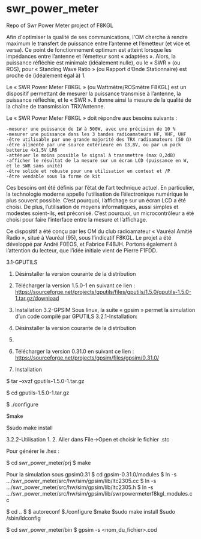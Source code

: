 # swr_power_meter
Repo of Swr Power Meter project of F8KGL

Afin d'optimiser la qualité de ses communications, l'OM cherche à rendre maximum le transfert de puissance entre l’antenne et l’émetteur (et vice et versa). Ce point de fonctionnement optimum est atteint lorsque les impédances entre l’antenne et l’émetteur sont « adaptées ». Alors, la puissance réfléchie est minimale (idéalement nulle), ou le « SWR » (ou ROS), pour « Standing Wave Ratio » (ou Rapport d’Onde Stationnaire) est proche de (idéalement égal à) 1.

Le « SWR Power Meter F8KGL » (ou Wattmètre/ROSmètre F8KGL) est un dispositif permettant de mesurer la puissance transmise à l’antenne, la puissance réfléchie, et le « SWR ». Il donne ainsi la mesure de la qualité de la chaîne de transmission TRX/Antenne.

Le « SWR Power Meter F8KGL » doit répondre aux besoins suivants : 

	-mesurer une puissance de 1W à 500W, avec une précision de 10 %
	-mesurer une puissance dans les 3 bandes radioamateurs HF, VHF, UHF
	-être utilisable par une grande majorité des TRX radioamateurs (50 Ω)
	-être alimenté par une source extérieure en 13,8V, ou par un pack batterie 4x1,5V LR6
	-atténuer le moins possible le signal à transmettre (max 0,2dB)
	-afficher le résultat de la mesure sur un écran LCD (puissance en W, et le SWR sans unité)
	-être solide et robuste pour une utilisation en contest et /P
	-être vendable sous la forme de kit

Ces besoins ont été définis par l’état de l’art technique actuel. En particulier, la technologie moderne appelle l’utilisation de l’électronique numérique le plus souvent possible. C’est pourquoi, l’affichage sur un écran LCD a été choisi. De plus, l’utilisation de moyens informatiques, aussi simples et modestes soient-ils, est préconisé. C’est pourquoi, un microcontrôleur a été choisi pour faire l’interface entre la mesure et l’affichage.

Ce dispositif a été conçu par les OM du club radioamateur « Vauréal Amitié Radio », situé à Vauréal (95), sous l’indicatif F8KGL.
Le projet a été développé par André F0EOS, et Fabrice F4BJH. Portons également à l’attention du lecteur, que l’idée initiale vient de Pierre F1FDD.


3.1-GPUTILS

1. Désinstaller la version courante de la distribution

2. Télécharger la version 1.5.0-1 en suivant ce lien :
https://sourceforge.net/projects/gputils/files/gputils/1.5.0/gputils-1.5.0-1.tar.gz/download
3. Installation
3.2-GPSIM
Sous linux, la suite « gpsim » permet la simulation d’un code compilé par GPUTILS
3.2.1-Installation:
1. Désinstaller la version courante de la distribution
2.
3. Télécharger la version 0.31.0 en suivant ce lien :
https://sourceforge.net/projects/gpsim/files/gpsim/0.31.0/
4. Installation

$ tar –xvzf gputils-1.5.0-1.tar.gz

$ cd gputils-1.5.0-1.tar.gz

$ ./configure

$make

$sudo make install




3.2.2-Utilisation
1.
2. Aller dans File->Open et choisir le fichier .stc







































Pour générer le .hex : 

$ cd swr_power_meter/prj
$ make


Pour la simulation sous gpsim0.31
$ cd gpsim-0.31.0/modules
$ ln -s .../swr_power_meter/src/hw/sim/gpsim/lib/ltc2305.cc
$ ln -s .../swr_power_meter/src/hw/sim/gpsim/lib/ltc2305.h
$ ln -s .../swr_power_meter/src/hw/sim/gpsim/lib/swrpowermeterf8kgl_modules.cc 

$ cd ..
$ $ autoreconf
$./configure
$make
$sudo make install
$sudo /sbin/ldconfig

$ cd swr_power_meter/bin
$ gpsim -s <nom_du_fichier>.cod
